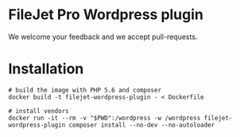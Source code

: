 # FileJet Pro Wordpress plugin

We welcome your feedback and we accept pull-requests.


# Installation

```
# build the image with PHP 5.6 and composer
docker build -t filejet-wordpress-plugin - < Dockerfile

# install vendors
docker run -it --rm -v "$PWD":/wordpress -w /wordpress filejet-wordpress-plugin composer install --no-dev --no-autoloader
```

